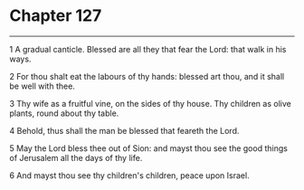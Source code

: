 # Chapter 127

***

1 A gradual canticle. Blessed are all they that fear the Lord: that walk in his ways.

2 For thou shalt eat the labours of thy hands: blessed art thou, and it shall be well with thee.

3 Thy wife as a fruitful vine, on the sides of thy house. Thy children as olive plants, round about thy table.

4 Behold, thus shall the man be blessed that feareth the Lord.

5 May the Lord bless thee out of Sion: and mayst thou see the good things of Jerusalem all the days of thy life.

6 And mayst thou see thy children's children, peace upon Israel.

